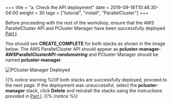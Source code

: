 +++
title = "a. Check the API deployment"
date = 2019-09-18T10:46:30-04:00
weight = 30
tags = ["tutorial", "install", "ParallelCluster"]
+++

Before proceeding with the rest of the workshop, ensure that the AWS ParallelCluster API and PCluster Manager have been successfully deployed [Part I](/03-hpc-aws-parallelcluster-workshop/04-initialize-api.html).

You should see **CREATE_COMPLETE** for both stacks as shown in the image below. The AWS ParallelCluster API should appear as **pcluster-manager-AWSParallelClusterAPI-*randomstring*** and PCluster Manager should be named **pcluster-manager**.

![PCluster Manager Deployed](/images/hpc-aws-parallelcluster-workshop/pcmanager-deployed.png)

{{% notice warning %}}If both stacks are successfully deployed, proceed to the next page. If the deployment was unsuccessful, select the **pcluster-manager** stack, click **Delete** and reinstall the stacks using the instructions provided in [Part I](/03-hpc-aws-parallelcluster-workshop/04-initialize-api.html).
{{% /notice %}}
